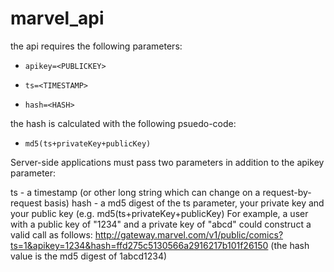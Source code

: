 # marvel_api

the api requires the following parameters:

+   `apikey=<PUBLICKEY>`

+  `ts=<TIMESTAMP>`

+  `hash=<HASH>`

the hash is calculated with the following psuedo-code:
+  `md5(ts+privateKey+publicKey)`

Server-side applications must pass two parameters in addition to the apikey parameter:

ts - a timestamp (or other long string which can change on a request-by-request basis)
hash - a md5 digest of the ts parameter, your private key and your public key (e.g. md5(ts+privateKey+publicKey)
For example, a user with a public key of "1234" and a private key of "abcd" could construct a valid call as follows: http://gateway.marvel.com/v1/public/comics?ts=1&apikey=1234&hash=ffd275c5130566a2916217b101f26150 (the hash value is the md5 digest of 1abcd1234)